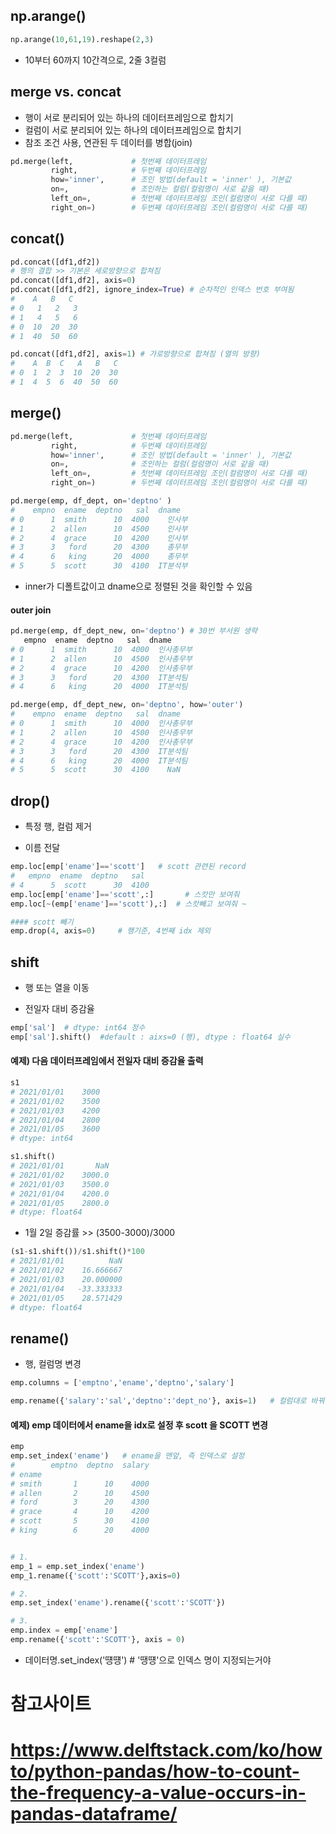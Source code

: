 ## np.arange()

```python
np.arange(10,61,19).reshape(2,3)   
```

- 10부터 60까지 10간격으로, 2줄 3컬럼



## merge vs. concat

- 행이 서로 분리되어 있는 하나의 데이터프레임으로 합치기  
- 컬럼이 서로 분리되어 있는 하나의 데이터프레임으로 합치기
- 참조 조건 사용, 연관된 두 데이터를 병합(join)

```python
pd.merge(left,             # 첫번째 데이터프레임
         right,            # 두번째 데이터프레임
         how='inner',      # 조인 방법(default = 'inner' ), 기본값
         on=,              # 조인하는 컬럼(컬럼명이 서로 같을 때) 
         left_on=,         # 첫번째 데이터프레임 조인(컬럼명이 서로 다를 때)
         right_on=)        # 두번째 데이터프레임 조인(컬럼명이 서로 다를 때)
```





## concat()

```python
pd.concat([df1,df2])
# 행의 결합 >> 기본은 세로방향으로 합쳐짐
pd.concat([df1,df2], axis=0)
pd.concat([df1,df2], ignore_index=True) # 순차적인 인덱스 번호 부여됨
#    A   B   C
# 0   1   2   3
# 1   4   5   6
# 0  10  20  30
# 1  40  50  60

pd.concat([df1,df2], axis=1) # 가로방향으로 합쳐짐 (열의 방향)
#    A  B  C   A   B   C
# 0  1  2  3  10  20  30
# 1  4  5  6  40  50  60
```





## merge()

```python
pd.merge(left,             # 첫번째 데이터프레임
         right,            # 두번째 데이터프레임
         how='inner',      # 조인 방법(default = 'inner' ), 기본값
         on=,              # 조인하는 컬럼(컬럼명이 서로 같을 때) 
         left_on=,         # 첫번째 데이터프레임 조인(컬럼명이 서로 다를 때)
         right_on=)        # 두번째 데이터프레임 조인(컬럼명이 서로 다를 때)
```



```python
pd.merge(emp, df_dept, on='deptno' )
#    empno  ename  deptno   sal  dname
# 0      1  smith      10  4000    인사부
# 1      2  allen      10  4500    인사부
# 2      4  grace      10  4200    인사부
# 3      3   ford      20  4300    총무부
# 4      6   king      20  4000    총무부
# 5      5  scott      30  4100  IT분석부
```

- inner가 디폴트값이고 dname으로 정렬된 것을 확인할 수 있음



#### outer join

```python
pd.merge(emp, df_dept_new, on='deptno') # 30번 부서원 생략
   empno  ename  deptno   sal  dname
# 0      1  smith      10  4000  인사총무부
# 1      2  allen      10  4500  인사총무부
# 2      4  grace      10  4200  인사총무부
# 3      3   ford      20  4300  IT분석팀
# 4      6   king      20  4000  IT분석팀

pd.merge(emp, df_dept_new, on='deptno', how='outer')
#    empno  ename  deptno   sal  dname
# 0      1  smith      10  4000  인사총무부
# 1      2  allen      10  4500  인사총무부
# 2      4  grace      10  4200  인사총무부
# 3      3   ford      20  4300  IT분석팀
# 4      6   king      20  4000  IT분석팀
# 5      5  scott      30  4100    NaN
```



## drop()

- 특정 행, 컬럼 제거

- 이름 전달



```python
emp.loc[emp['ename']=='scott']   # scott 관련된 record
#   empno  ename  deptno   sal
# 4      5  scott      30  4100
emp.loc[emp['ename']=='scott',:]       # 스캇만 보여줘
emp.loc[~(emp['ename']=='scott'),:]  # 스캇빼고 보여줘 ~

#### scott 빼기
emp.drop(4, axis=0)     # 행기준, 4번째 idx 제외
```



## shift

- 행 또는 열을 이동

- 전일자 대비 증감율

```python
emp['sal']  # dtype: int64 정수
emp['sal'].shift()  #default : aixs=0 (행), dtype : float64 실수
```



#### 예제) 다음 데이터프레임에서 전일자 대비 증감율 출력

```python
s1
# 2021/01/01    3000
# 2021/01/02    3500
# 2021/01/03    4200
# 2021/01/04    2800
# 2021/01/05    3600
# dtype: int64

s1.shift()
# 2021/01/01       NaN
# 2021/01/02    3000.0
# 2021/01/03    3500.0
# 2021/01/04    4200.0
# 2021/01/05    2800.0
# dtype: float64
```

- 1월 2일 증감률 >> (3500-3000)/3000

```python
(s1-s1.shift())/s1.shift()*100
# 2021/01/01          NaN
# 2021/01/02    16.666667
# 2021/01/03    20.000000
# 2021/01/04   -33.333333
# 2021/01/05    28.571429
# dtype: float64
```



## rename()

- 행, 컬럼명 변경 

```python
emp.columns = ['emptno','ename','deptno','salary']

emp.rename({'salary':'sal','deptno':'dept_no'}, axis=1)   # 컬럼대로 바꿔줌 
```



#### 예제) emp 데이터에서 ename을 idx로 설정 후 scott 을 SCOTT 변경

```python
emp
emp.set_index('ename')   # ename을 맨앞, 즉 인덱스로 설정
#        emptno  deptno  salary
# ename                        
# smith       1      10    4000
# allen       2      10    4500
# ford        3      20    4300
# grace       4      10    4200
# scott       5      30    4100
# king        6      20    4000


# 1.
emp_1 = emp.set_index('ename')
emp_1.rename({'scott':'SCOTT'},axis=0)

# 2.
emp.set_index('ename').rename({'scott':'SCOTT'})

# 3.
emp.index = emp['ename']
emp.rename({'scott':'SCOTT'}, axis = 0)
```



- 데이터명.set_index('떙떙')    # '땡떙'으로 인덱스 명이 지정되는거야



# 참고사이트
# https://www.delftstack.com/ko/howto/python-pandas/how-to-count-the-frequency-a-value-occurs-in-pandas-dataframe/